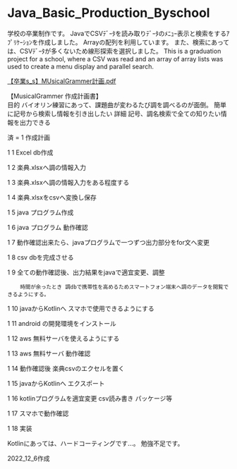 # Java_Basic_Production_Byschool
学校の卒業制作です。 JavaでCSVﾃﾞｰﾀを読み取りﾃﾞｰﾀのﾒﾆｭｰ表示と検索をするｱﾌﾟﾘｹｰｼｮﾝを作成しました。 Arrayの配列を利用しています。 また、検索にあっては、CSVﾃﾞｰﾀが多くないため線形探索を選択しました。
This is a graduation project for a school,
where a CSV was read and an array of array lists was used to create a menu display and parallel search.

[【卒業s_s】MUsicalGrammer計画.pdf](https://github.com/mki-MINIF55/Java_Basic_Production_Byschool/files/10947290/s_s.MUsicalGrammer.pdf)
	
  【MusicalGrammer 作成計画書】		
	目的	バイオリン練習にあって、課題曲が変わるたび調を調べるのが面倒。 簡単に記号から検索し情報を引き出したい	
	詳細	記号、調名検索で全ての知りたい情報を出力できる	

済 = 1	作成計画

1	1	Excel db作成	

1	2	楽典.xlsxへ調の情報入力	

1	3	楽典.xlsxへ調の情報入力をある程度する	

1	4	楽典.xlsxをcsvへ変換し保存	

1	5	java プログラム作成	

1	6	java プログラム 動作確認 	

1	7	動作確認出来たら、javaプログラムで一つずつ出力部分をfor文へ変更	

1	8	csv dbを完成させる	

1	9	全ての動作確認後、出力結果をjavaで適宜変更、調整	
			
		時間が余ったとき 調dbで携帯性を高めるためスマートフォン端末へ調のデータを閲覧できるようにする。	
		
1	10	javaからKotlinへ スマホで使用できるようにする	

1	11	android の開発環境をインストール	

1	12	aws 無料サーバを使えるようにする	

1	13	aws 無料サーバ 動作確認	

1	14	動作確認後 楽典csvのエクセルを置く	

1	15	javaからKotlinへ エクスポート 	

1	16	kotlinプログラムを適宜変更 csv読み書き パッケージ等	

1	17	スマホで動作確認	

1	18	実装	


Kotlinにあっては、ハードコーティングです…。 勉強不足です。

2022_12_6作成

